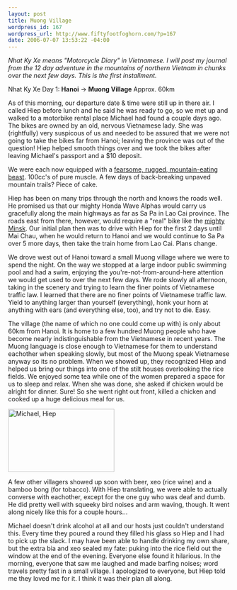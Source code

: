 ```yaml
--- 
layout: post
title: Muong Village
wordpress_id: 167
wordpress_url: http://www.fiftyfootfoghorn.com/?p=167
date: 2006-07-07 13:53:22 -04:00
---
```

<i>Nhat Ky Xe means "Motorcycle Diary" in Vietnamese. I will post my journal from the 12 day adventure in the mountains of northern Vietnam in chunks over the next few days. This is the first installment.</i>

Nhat Ky Xe Day 1: <strong>Hanoi</strong> -> <strong>Muong Village</strong>
Approx. 60km

As of this morning, our departure date & time were still up in there air. I called Hiep before lunch and he said he was ready to go, so we met up and walked to a motorbike rental place Michael had found a couple days ago. The bikes are owned by an old, nervous Vietnamese lady. She was (rightfully) very suspicous of us and needed to be assured that we were not going to take the bikes far from Hanoi; leaving the province was out of the question! Hiep helped smooth things over and we took the bikes after leaving Michael's passport and a $10 deposit.

We were each now equipped with a <a href="http://www.vnn.vn/dataimages/200512/original/images865339_WaveAlpha.jpg">fearsome, rugged, mountain-eating beast</a>. 100cc's of pure muscle. A few days of back-breaking unpaved mountain trails? Piece of cake.

Hiep has been on many trips through the north and knows the roads well. He promised us that our mighty Honda Wave Alphas would carry us gracefully along the main highways as far as Sa Pa in Lao Cai province. The roads east from there, however, would require a "real" bike like the <a href="http://www.fullpassport.com/Trip2004/images2/hanoiminsk.jpg">mighty Minsk</a>. Our initial plan then was to drive with Hiep for the first 2 days until Mai Chau, when he would return to Hanoi and we would continue to Sa Pa over 5 more days, then take the train home from Lao Cai. Plans change.

We drove west out of Hanoi toward a small Muong village where we were to spend the night. On the way we stopped at a large indoor public swimming pool and had a swim, enjoying the you're-not-from-around-here attention we would get used to over the next few days. We rode slowly all afternoon, taking in the scenery and trying to learn the finer points of Vietnamese traffic law. I learned that there are no finer points of Vietnamese traffic law. Yield to anything larger than yourself (everything), honk your horn at anything with ears (and everything else, too), and try not to die. Easy.

The village (the name of which no one could come up with) is only about 60km from Hanoi. It is home to a few hundred Muong people who have become nearly indistinguishable from the Vietnamese in recent years. The Muong language is close enough to Vietnamese for them to understand eachother when speaking slowly, but most of the Muong speak Vietnamese anyway so its no problem. When we showed up, they recognized Hiep and helped us bring our things into one of the stilt houses overlooking the rice fields. We enjoyed some tea while one of the women prepared a space for us to sleep and relax. When she was done, she asked if chicken would be alright for dinner. Sure! So she went right out front, killed a chicken and cooked up a huge delicious meal for us.

<a href="http://www.flickr.com/photos/fiftyfeet/193274932/" title="Photo Sharing"><img src="http://static.flickr.com/73/193274932_14a2ef0eb8_m.jpg" width="240" height="142" alt="Michael, Hiep" /></a>

A few other villagers showed up soon with beer, xeo (rice wine) and a bamboo bong (for tobacco). With Hiep translating, we were able to actually converse with eachother, except for the one guy who was deaf and dumb. He did pretty well with squeeky bird noises and arm waving, though. It went along nicely like this for a couple hours...

Michael doesn't drink alcohol at all and our hosts just couldn't understand this. Every time they poured a round they filled his glass so Hiep and I had to pick up the slack. I may have been able to handle drinking my own share, but the extra bia and xeo sealed my fate: puking into the rice field out the window at the end of the evening. Everyone else found it hilarious. In the morning, everyone that saw me laughed and made barfing noises; word travels pretty fast in a small village. I apologized to everyone, but Hiep told me they loved me for it. I think it was their plan all along.
